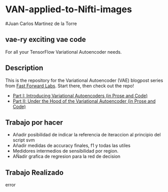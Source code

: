 # VAN-applied-to-Nifti-images

#Juan Carlos Martinez de la Torre

## vae-ry exciting vae code
For all your TensorFlow Variational Autoencoder needs.

## Description

This is the repository for the Variational Autoencoder (VAE) blogpost series
from [Fast Forward Labs](http://www.fastforwardlabs.com).
Start there, then check out the repo!
* [Part I: Introducing Variational Autoencoders (in Prose and Code)](http://blog.fastforwardlabs.com/2016/08/12/introducing-variational-autoencoders-in-prose-and.html)
* [Part II: Under the Hood of the Variational Autoencoder (in Prose and Code)](http://blog.fastforwardlabs.com/2016/08/22/under-the-hood-of-the-variational-autoencoder-in.html)


## Trabajo por hacer
* Añadir posibilidad de indicar la referencia de iteraccion 
 al principio del script svm
 * Añadir medidas de accuracy finales, f1 y todas las utiles
 * Medidores intermedios de sensibilidad por region.
 * AÑadir grafica de regresion para la red de decision


## Trabajo Realizado
error